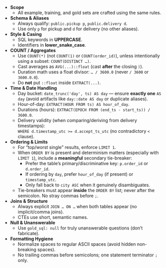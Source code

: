 - **Scope**
    - All example, training, and gold sets are crafted using the same rules.
- **Schema & Aliases**
    - Always qualify: `public.pickup p`, `public.delivery d`.
    - Use only `p` for pickup and `d` for delivery (no other aliases).
- **Style & Casing**
    - SQL keywords in **UPPERCASE**.
    - Identifiers in **lower_snake_case**.
- **COUNT / Aggregates**
    - Use `COUNT(*)` (not `COUNT(1)` or `COUNT(order_id)`), unless intentionally using a subset: `COUNT(DISTINCT …)`.
    - Cast averages as `AVG(...)::float` (cast **after** the closing `)`).
    - Duration math uses a float divisor: `… / 3600.0` (never `/ 3600` or `3600.0.0`).
    - Do **not** put `::float` inside `EXTRACT(...)`.
- **Time & Date Handling**
    - Day bucket: `date_trunc('day', ts) AS day` — ensure **exactly one** `AS day` (avoid artifacts like `day::date AS day` or duplicate aliases).
    - Hour-of-day: `EXTRACT(HOUR FROM ts) AS hour_of_day`.
    - Durations (hours): `EXTRACT(EPOCH FROM (end_ts - start_ts)) / 3600.0`.
    - Delivery validity (when comparing/deriving from delivery timestamps):  
        `WHERE d.timestamp_utc >= d.accept_ts_utc` (no contradictory `<` clause).
- **Ordering & Limits**
    - For “top/worst single” results, enforce `LIMIT 1`.
    - When `ORDER BY` is present and determinism matters (especially with `LIMIT 1`), include a **meaningful** secondary tie-breaker:
        - Prefer the table’s primary/discriminative key: `p.order_id` or `d.order_id`.
        - If ordering by `day`, prefer `hour_of_day` (if present) or `timestamp_utc`.
        - Only fall back to `city ASC` when it genuinely disambiguates.
    - Tie-breakers must appear **inside** the `ORDER BY` list; never after the semicolon. No stray commas before `;`.
- **Joins & Structure**
    - Always explicit `JOIN … ON …` when both tables appear (no implicit/comma joins).
    - CTEs use short, semantic names.
- **Null & Unanswerable**
    - Use `gold_sql: null` for truly unanswerable questions (don’t fabricate).
- **Formatting Hygiene**
    - Normalize spaces to regular ASCII spaces (avoid hidden non-breaking spaces).
    - No trailing commas before semicolons; one statement terminator `;` only.